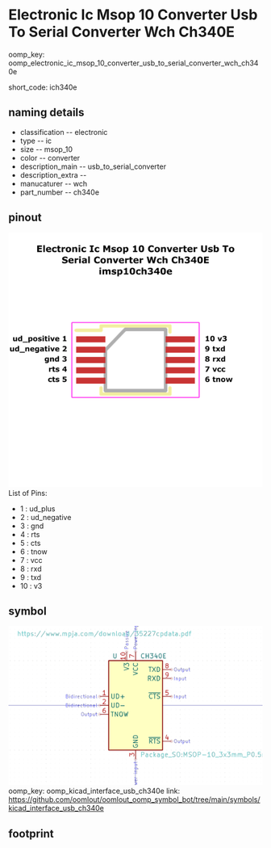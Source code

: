 # Electronic Ic Msop 10 Converter Usb To Serial Converter Wch Ch340E
oomp_key: oomp_electronic_ic_msop_10_converter_usb_to_serial_converter_wch_ch340e  

short_code: ich340e
## naming details
* classification -- electronic
* type -- ic
* size -- msop_10
* color -- converter
* description_main -- usb_to_serial_converter
* description_extra -- 
* manucaturer -- wch
* part_number -- ch340e
## pinout
![](working_pinout_600.png)
List of Pins:

* 1 : ud_plus
* 2 : ud_negative
* 3 : gnd
* 4 : rts
* 5 : cts
* 6 : tnow
* 7 : vcc
* 8 : rxd
* 9 : txd
* 10 : v3
## symbol

![](symbol/0/working/working_600.png)  
oomp_key: oomp_kicad_interface_usb_ch340e
link: https://github.com/oomlout/oomlout_oomp_symbol_bot/tree/main/symbols/kicad_interface_usb_ch340e


## footprint
